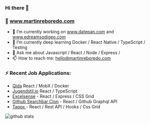 ### Hi there 👋

### 🌟 www.martinreboredo.com

- 🔭 I’m currently working on www.datepan.com and www.edreamsodigeo.com
- 🌱 I’m currently deep learning Docker / React Native / TypeScript / Testing
- 💬 Ask me about Javascript / React / Node / Express / 
- 📫 How to reach me: hello@martinreboredo.com

 ### ⚡ Recent Job Applications:
- [Qida](https://github.com/martinrebo/quida) React / MobX / Docker
- [Jugendstil.io](https://github.com/martinrebo/jugendstil) React / TypeScript
- [Excelsense](https://github.com/martinrebo/excelsense) -  React / Express / CSS Grid 
- [Github Searchbar Clon](https://github.com/martinrebo/github-clon) -  React / Github Graphql API 
- [Tappx ](https://github.com/martinrebo/tappx-devapp) -  React / Rest API / Hooks / Css Grid



![github stats](https://github-readme-stats.vercel.app/api?username=martinrebo&show_icons=true)
